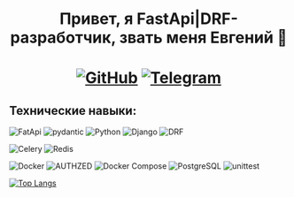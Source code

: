 <h1 align="center">
Привет, я FastApi|DRF-разработчик, звать меня Евгений  👋
</h1>

<h1 align="center">
  
[![GitHub](https://img.shields.io/badge/github-%23121011.svg?style=for-the-badge&logo=github&logoColor=white)](https://github.com/yottabufer)
[![Telegram](https://img.shields.io/badge/Telegram-2CA5E0?style=for-the-badge&logo=telegram&logoColor=white)](https://t.me/yottabufer)
</h1>

## Технические навыки:
![FatApi](https://img.shields.io/badge/FastAPI-005571?style=for-the-badge&logo=fastapi)
![pydantic](https://img.shields.io/badge/pydantic-005571?style=for-the-badge&logo=pydantic)
![Python](https://img.shields.io/badge/python-3670A0?style=for-the-badge&logo=python&logoColor=ffdd54)
![Django](https://img.shields.io/badge/django-%23092E20.svg?style=for-the-badge&logo=django&logoColor=white)
![DRF](https://img.shields.io/badge/DRF-red.svg?style=for-the-badge&logo=django&logoColor=white)

![Celery](https://img.shields.io/badge/celery-%2337814A.svg?style=for-the-badge&logo=celery&logoColor=white)
![Redis](https://img.shields.io/badge/redis-%23DD0031.svg?style=for-the-badge&logo=redis&logoColor=white)


![Docker](https://img.shields.io/badge/docker-%230db7ed.svg?style=for-the-badge&logo=docker&logoColor=white)
![AUTHZED](https://img.shields.io/badge/authzed-005571?style=for-the-badge&logo=authzed)
![Docker Compose](https://img.shields.io/badge/docker%20compose-green.svg?style=for-the-badge&logo=docker&logoColor=white)
![PostgreSQL](https://img.shields.io/badge/postgres-%23316192.svg?style=for-the-badge&logo=postgresql&logoColor=white)
![unittest](https://img.shields.io/badge/unittest-blue.svg?style=for-the-badge&logo=python&logoColor=white)

[![Top Langs](https://github-readme-stats.vercel.app/api/top-langs/?username=yottabufer&layout=compact&theme=vision-friendly-dark)](https://github.com/anuraghazra/github-readme-stats)

